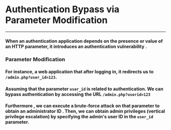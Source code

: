# Authentication Bypass via Parameter Modification
***
#### When an authentication application depends on the presence or value of an HTTP parameter, it introduces an authentication vulnerability .
### Parameter Modification
#### For instance, a web application that after logging in, it redirects us to `/admin.php?user_id=123`.
#### Assuming that the  parameter `user_id` is related to authentication. We can bypass authentication by accessing the URL `/admin.php?userid=123`
#### Furthermore , we can execute a brute-force attack on that parameter to obtain an administrator ID . Then, we can obtain admin privileges (vertical privilege escalation) by specifying the admin's user ID in the `user_id` parameter.

